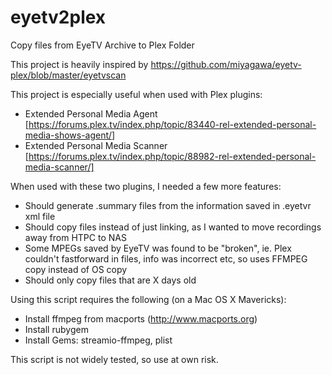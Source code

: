 eyetv2plex
==========

Copy files from EyeTV Archive to Plex Folder

This project is heavily inspired by https://github.com/miyagawa/eyetv-plex/blob/master/eyetvscan 

This project is especially useful when used with Plex plugins:

 * Extended Personal Media Agent [https://forums.plex.tv/index.php/topic/83440-rel-extended-personal-media-shows-agent/]
 * Extended Personal Media Scanner [https://forums.plex.tv/index.php/topic/88982-rel-extended-personal-media-scanner/]

When used with these two plugins, I needed a few more features:

 * Should generate .summary files from the information saved in .eyetvr xml file
 * Should copy files instead of just linking, as I wanted to move recordings away from HTPC to NAS
 * Some MPEGs saved by EyeTV was found to be "broken", ie. Plex couldn't fastforward in files, info was incorrect etc, so uses FFMPEG copy instead of OS copy
 * Should only copy files that are X days old
 
Using this script requires the following (on a Mac OS X Mavericks):
 
 * Install ffmpeg from macports (http://www.macports.org)
 * Install rubygem
 * Install Gems: streamio-ffmpeg, plist
 
This script is not widely tested, so use at own risk.  
